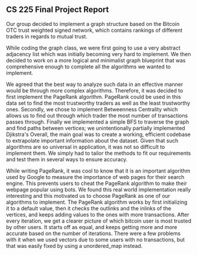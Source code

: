 ## CS 225 Final Project Report

  Our group decided to implement a graph structure based on the Bitcoin OTC trust
weighted signed network, which contains rankings of different traders in regards
to mutual trust.

  While coding the graph class, we were first going to use a very abstract adjacency
list which was initially becoming very hard to implement. We then decided to work
on a more logical and minimalist graph blueprint that was comprehensive enough
to complete all the algorithms we wanted to implement.

  We agreed that the best way to analyze such data in an effective manner would be
through more complex algorithms. Therefore, it was decided to first implement
the PageRank algorithm. PageRank could be used in this data set to find the most trustworthy
traders as well as the least trustworthy ones. Secondly, we chose to implement
Betweenness Centrality which allows us to find out through which trader the most
number of transactions passes through. Finally we implemented a simple BFS to
traverse the graph and find paths between vertices; we unintentionally partially implemented Djikstra's Overall, the main goal was
to create a working, efficient codebase to extrapolate important information about
the dataset. Given that such algorithms are so universal in application, it was not so difficult to implement them.
We simply had to tailor the methods to fit our requirements and test them in
several ways to ensure accuracy.

While writing PageRank, it was cool to know that it is an important algorithm used by Google to measure the importance of web pages for their search engine. This prevents users to cheat the PageRank algorithm to make their webpage popular using bots. We found this real world implementation really interesting and this motivated us to choose PageRank as one of our algorithms to implement.
The PageRank algorithm works by first initializing it to a default value, then it checks the outlinks and the inlinks of the vertices, and keeps adding values to the ones with more transactions. After every iteration, we get a clearer picture of which bitcoin user is most trusted by other users. It starts off as equal, and keeps getting more and more accurate based on the number of iterations. There were a few problems with it when we used vectors due to some users with no transactions, but that was easily fixed by using a unordered_map instead.
